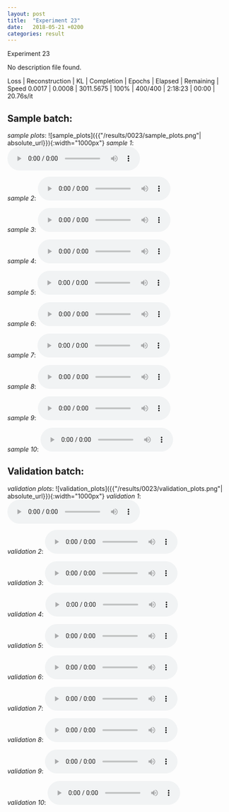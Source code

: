 ```yaml
---
layout: post
title:  "Experiment 23"
date:   2018-05-21 +0200
categories: result
---
```

Experiment 23

No description file found.

Loss | Reconstruction | KL | Completion | Epochs | Elapsed | Remaining | Speed
0.0017 | 0.0008 | 3011.5675 | 100% | 400/400 | 2:18:23 | 00:00 | 20.76s/it



## **Sample batch**:
_sample plots_:
![sample_plots]({{"/results/0023/sample_plots.png"| absolute_url}}){:width="1000px"}
_sample 1_:
<audio src="/ResultsOverview/results/0023/sample_1.wav" controls preload></audio>

_sample 2_:
<audio src="/ResultsOverview/results/0023/sample_2.wav" controls preload></audio>

_sample 3_:
<audio src="/ResultsOverview/results/0023/sample_3.wav" controls preload></audio>

_sample 4_:
<audio src="/ResultsOverview/results/0023/sample_4.wav" controls preload></audio>

_sample 5_:
<audio src="/ResultsOverview/results/0023/sample_5.wav" controls preload></audio>

_sample 6_:
<audio src="/ResultsOverview/results/0023/sample_6.wav" controls preload></audio>

_sample 7_:
<audio src="/ResultsOverview/results/0023/sample_7.wav" controls preload></audio>

_sample 8_:
<audio src="/ResultsOverview/results/0023/sample_8.wav" controls preload></audio>

_sample 9_:
<audio src="/ResultsOverview/results/0023/sample_9.wav" controls preload></audio>

_sample 10_:
<audio src="/ResultsOverview/results/0023/sample_10.wav" controls preload></audio>

## **Validation batch**:
_validation plots_:
![validation_plots]({{"/results/0023/validation_plots.png"| absolute_url}}){:width="1000px"}
_validation 1_:
<audio src="/ResultsOverview/results/0023/validation_1.wav" controls preload></audio>

_validation 2_:
<audio src="/ResultsOverview/results/0023/validation_2.wav" controls preload></audio>

_validation 3_:
<audio src="/ResultsOverview/results/0023/validation_3.wav" controls preload></audio>

_validation 4_:
<audio src="/ResultsOverview/results/0023/validation_4.wav" controls preload></audio>

_validation 5_:
<audio src="/ResultsOverview/results/0023/validation_5.wav" controls preload></audio>

_validation 6_:
<audio src="/ResultsOverview/results/0023/validation_6.wav" controls preload></audio>

_validation 7_:
<audio src="/ResultsOverview/results/0023/validation_7.wav" controls preload></audio>

_validation 8_:
<audio src="/ResultsOverview/results/0023/validation_8.wav" controls preload></audio>

_validation 9_:
<audio src="/ResultsOverview/results/0023/validation_9.wav" controls preload></audio>

_validation 10_:
<audio src="/ResultsOverview/results/0023/validation_10.wav" controls preload></audio>
